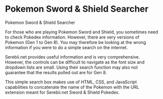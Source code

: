 # Pokemon Sword &amp; Shield Searcher
Pokemon Sword &amp; Shield Searcher

For those who are playing Pokemon Sword and Shield, you sometimes need to check Pokedex information. However, there are very versions of Pokemon (Gen 1 to Gen 8). You may therefore be looking at the wrong information if you were to do a simple search on the internet.

Serebii.net provides useful information and is very comprehensive. However, the controls can be difficult to navigate as the font size and dropdown lists are small. Using their search function may also not guarantee that the results pulled out are for Gen 8.

This simple search box makes use of HTML, CSS, and JavaScript capabilities to concatenate the name of the Pokemon with the URL extension meant for Serebii.net Sword & Shield Pokedex.
